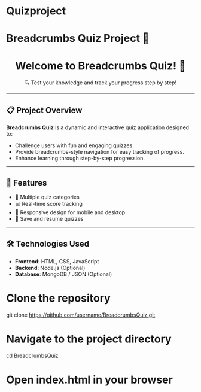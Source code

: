 # Quizproject
# Breadcrumbs Quiz Project 🧩

<div align="center">
  <h1>Welcome to Breadcrumbs Quiz! 🧠</h1>
  <div class="scrolling-text">
    🔍 Test your knowledge and track your progress step by step!
  </div>
</div>

---

## 📋 Project Overview
**Breadcrumbs Quiz** is a dynamic and interactive quiz application designed to:
- Challenge users with fun and engaging quizzes.  
- Provide breadcrumbs-style navigation for easy tracking of progress.  
- Enhance learning through step-by-step progression.

---

## 🚀 Features
- 🌟 Multiple quiz categories  
- 📊 Real-time score tracking  
- 📱 Responsive design for mobile and desktop  
- 💾 Save and resume quizzes  

---

## 🛠️ Technologies Used
- **Frontend**: HTML, CSS, JavaScript  
- **Backend**: Node.js (Optional)  
- **Database**: MongoDB / JSON (Optional) 
# Clone the repository
git clone https://github.com/username/BreadcrumbsQuiz.git

# Navigate to the project directory
cd BreadcrumbsQuiz

# Open index.html in your browser
